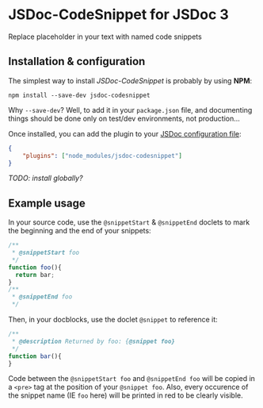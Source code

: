 # JSDoc-CodeSnippet for JSDoc 3

Replace placeholder in your text with named code snippets

## Installation & configuration

The simplest way to install *JSDoc-CodeSnippet* is probably by using **NPM**:
```shell
npm install --save-dev jsdoc-codesnippet
```
Why `--save-dev`? Well, to add it in your `package.json` file, and documenting things should be done only on test/dev environments, not production...


Once installed, you can add the plugin to your [JSDoc configuration file](http://usejsdoc.org/about-configuring-jsdoc.html):
```json
{
    "plugins": ["node_modules/jsdoc-codesnippet"]
}
```

*TODO: install globally?*

## Example usage

In your source code, use the `@snippetStart` & `@snippetEnd` doclets to mark the beginning and the end of your snippets:

```javascript
/**
 * @snippetStart foo
 */
function foo(){
  return bar;
}
/**
 * @snippetEnd foo
 */
```
Then, in your docblocks, use the doclet `@snippet` to reference it:
```javascript
/**
 * @description Returned by foo: {@snippet foo}
 */
function bar(){
}
```
Code between the `@snippetStart foo` and `@snippetEnd foo` will be copied in a `<pre>` tag at the position of your `@snippet foo`. Also, every occurence of the snippet name (IE `foo` here) will be printed in red to be clearly visible.

